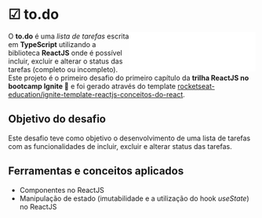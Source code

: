 # ☑ to.do 

<img height="80" src="./public/logo.svg" align="right">

O <strong>to.do</strong> é uma <em>lista de tarefas</em> escrita em <strong>TypeScript</strong> utilizando a biblioteca <strong>ReactJS</strong> onde é possível incluir, excluir e alterar o status das tarefas (completo ou incompleto). Este projeto é o primeiro desafio do primeiro capítulo da <strong>trilha ReactJS no bootcamp Ignite 🚀</strong> e foi gerado através do template [rocketseat-education/ignite-template-reactjs-conceitos-do-react](https://github.com/rocketseat-education/ignite-template-reactjs-conceitos-do-react).

## Objetivo do desafio

Este desafio teve como objetivo o desenvolvimento de uma lista de tarefas com as funcionalidades de incluir, excluir e alterar status das tarefas.

## Ferramentas e conceitos aplicados

- Componentes no ReactJS
- Manipulação de estado (imutabilidade e a utilização do hook <i>useState</i>) no ReactJS
